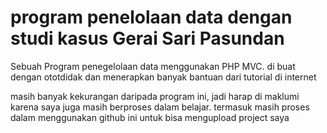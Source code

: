 # program penelolaan data dengan studi kasus Gerai Sari Pasundan

Sebuah Program penegelolaan data menggunakan PHP MVC. di buat dengan ototdidak dan menerapkan banyak bantuan dari tutorial di internet

masih banyak kekurangan daripada program ini, jadi harap di maklumi karena saya juga masih berproses dalam belajar. termasuk masih proses dalam menggunakan github ini untuk bisa mengupload project saya
